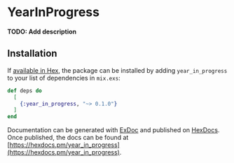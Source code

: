 # YearInProgress

**TODO: Add description**

## Installation

If [available in Hex](https://hex.pm/docs/publish), the package can be installed
by adding `year_in_progress` to your list of dependencies in `mix.exs`:

```elixir
def deps do
  [
    {:year_in_progress, "~> 0.1.0"}
  ]
end
```

Documentation can be generated with [ExDoc](https://github.com/elixir-lang/ex_doc)
and published on [HexDocs](https://hexdocs.pm). Once published, the docs can
be found at [https://hexdocs.pm/year_in_progress](https://hexdocs.pm/year_in_progress).


